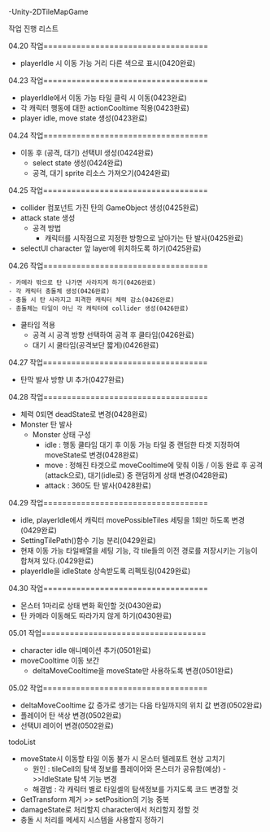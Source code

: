 -Unity-2DTileMapGame

작업 진행 리스트

04.20 작업===================================
- playerIdle 시 이동 가능 거리 다른 색으로 표시(0420완료)

04.23 작업===================================
- playerIdle에서 이동 가능 타일 클릭 시 이동(0423완료)
- 각 캐릭터 행동에 대한 actionCooltime 적용(0423완료)
- player idle, move state 생성(0423완료)

04.24 작업===================================
- 이동 후 (공격, 대기) 선택UI 생성(0424완료)
  - select state 생성(0424완료)
  - 공격, 대기 sprite 리소스 가져오기(0424완료)

04.25 작업===================================
  - collider 컴포넌트 가진 탄의 GameObject 생성(0425완료)
- attack state 생성
  - 공격 방법
    - 캐릭터를 시작점으로 지정한 방향으로 날아가는 탄 발사(0425완료)
- selectUI character 앞 layer에 위치하도록 하기(0425완료)

04.26 작업===================================

    - 카메라 밖으로 탄 나가면 사라지게 하기(0426완료)
    - 각 캐릭터 충돌체 생성(0426완료)
    - 충돌 시 탄 사라지고 피격한 캐릭터 체력 감소(0426완료)
    - 충돌체는 타일이 아닌 각 캐릭터에 collider 생성(0426완료)
  - 쿨타임 적용
    - 공격 시 공격 방향 선택하여 공격 후 쿨타임(0426완료)
    - 대기 시 쿨타임(공격보단 짧게)(0426완료)

04.27 작업===================================
- 탄막 발사 방향 UI 추가(0427완료)

04.28 작업===================================
- 체력 0되면 deadState로 변경(0428완료)
- Monster 탄 발사
  - Monster 상태 구성
    - idle : 행동 쿨타임 대기 후 이동 가능 타일 중 랜덤한 타겟 지정하여 moveState로 변경(0428완료)
    - move : 정해진 타겟으로 moveCooltime에 맞춰 이동 / 이동 완료 후 공격(attack으로), 대기(idle로) 중 랜덤하게 상태 변경(0428완료)
    - attack : 360도 탄 발사(0428완료)

04.29 작업===================================
- idle, playerIdle에서 캐릭터 movePossibleTiles 세팅을 1회만 하도록 변경(0429완료)
- SettingTilePath()함수 기능 분리(0429완료)
- 현재 이동 가능 타일배열을 세팅 기능, 각 tile들의 이전 경로를 저장시키는 기능이 합쳐져 있다.(0429완료)
- playerIdle을 idleState 상속받도록 리펙토링(0429완료)

04.30 작업===================================
- 몬스터 1마리로 상태 변화 확인할 것(0430완료)
- 탄 카메라 이동해도 따라가지 않게 하기(0430완료)

05.01 작업===================================
- character idle 애니메이션 추가(0501완료)
- moveCooltime 이동 보간
  - deltaMoveCooltime을 moveState만 사용하도록 변경(0501완료)

05.02 작업===================================
  - deltaMoveCooltime 값 증가로 생기는 다음 타일까지의 위치 값 변경(0502완료)
  - 플레이어 탄 색상 변경(0502완료)
  - 선택UI 레이어 변경(0502완료)

todoList
- moveState시 이동할 타일 이동 불가 시 몬스터 텔레포트 현상 고치기
  - 원인 : tileCell의 탐색 정보를 플레이어와 몬스터가 공유함(예상)
     ->>IdleState 탐색 기능 변경
  - 해결법 : 각 캐릭터 별로 타일셀의 탐색정보를 가지도록 코드 변경할 것
- GetTransform 제거 >> setPosition의 기능 중복
- damageState로 처리할지 character에서 처리할지 정할 것
- 충돌 시 처리를 메세지 시스템을 사용할지 정하기
